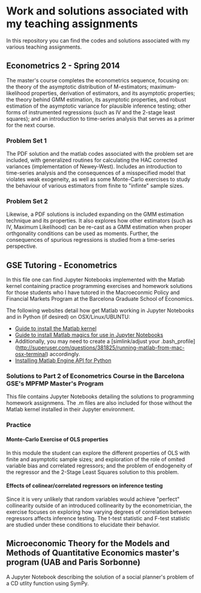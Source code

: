 # Work and solutions associated with my teaching assignments

In this repository you can find the codes and solutions associated with my various teaching assignments. 

## Econometrics 2 - Spring 2014

The master's course completes the econometrics sequence, focusing on: the theory of the asymptotic distribution of M-estimators; maximum-likelihood properties, derivation of estimators, and its asymptotic properties; the theory behind GMM estimation, its asymptotic properties, and robust estimation of the asymptotic variance for plausible inference testing; other forms of instrumented regressions (such as IV and the 2-stage least squares); and an introduction to time-series analysis that serves as a primer for the next course.

### Problem Set 1

The PDF solution and the matlab codes associated with the problem set are included, with generalized routines for calculating the HAC corrected variances (implementation of Newey-West). Includes an introduction to time-series analysis and the consequences of a misspecified model that violates weak exogeneity, as well as some Monte-Carlo exercises to study the behaviour of various estimators from finite to "infinte" sample sizes.

### Problem Set 2

Likewise, a PDF solutions is included expanding on the GMM estimation technique and its properties. It also explores how other estimators (such as IV, Maximum Likelihood) can be re-cast as a GMM estimation when proper orthgonality conditions can be used as moments. Further, the consequences of spurious regressions is studied from a time-series perspective. 

## GSE Tutoring - Econometrics

In this file one can find Jupyter Notebooks implemented with the Matlab kernel containing practice programming exercises and homework solutions for those students who I have tutored in the Macroeconmic Policy and Financial Markets Program at the Barcelona Graduate School of Economics. 

The following websites detail how get Matlab working in Jupyter Notebooks and in Python (if desired) on OSX/Linux/UBUNTU:

* [Guide to install the Matlab kernel](https://anneurai.net/2015/11/12/matlab-based-ipython-notebooks/)
* [Guide to install Matlab magics for use in Jupyter Notebooks](https://arokem.github.io/python-matlab-bridge/)
* Additionally, you may need to create a [simlink/adjust your .bash_profile] (http://superuser.com/questions/381825/running-matlab-from-mac-osx-terminal) accordingly.
* [Installing Matlab Engine API for Python](https://www.mathworks.com/help/matlab/matlab-engine-for-python.html)

### Solutions to Part 2 of Econometrics Course in the Barcelona GSE's MPFMP Master's Program 

This file contains Jupyter Notebooks detailing the solutions to programming homework assignmens. The .m files are also included for those without the Matlab kernel installed in their Jupyter environment.

### Practice

#### Monte-Carlo Exercise of OLS properties

In this module the student can explore the different properties of OLS with finite and asymptotic sample sizes; and exploration of the role of omited variable bias and correlated regressors; and the problem of endogeneity of the regressor and the 2-Stage Least Squares solution to this problem. 

#### Effects of colinear/correlated regressors on inference testing

Since it is very unlikely that random variables would achieve "perfect" collinearity outside of an introduced collinearity by the econometrician, the exercise focuses on exploring how varying degrees of correlation between regressors affects inference testing. The t-test statistic and F-test statistic are studied under these conditions to elucidate their behavior. 

## Microeconomic Theory for the Models and Methods of Quantitative Economics master's program (UAB and Paris Sorbonne)

A Jupyter Notebook describing the solution of a social planner's problem of a CD utlity function using SymPy.
